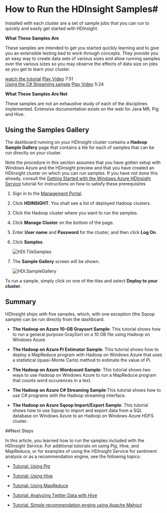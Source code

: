 <properties linkid="manage-services-hdinsight-run-samples" urlDisplayName="How to run Samples" pageTitle="How to Run the HDInsight Samples - Windows Azure Services" metaKeywords="hdinsight samples, hdinsight samples azure" metaDescription="Learn how to run the samples included with the Windows Azure HDInsight service." umbracoNaviHide="0" disqusComments="1" writer="sburgess" editor="mollybos" manager="paulettm" />

<div chunk="../chunks/hdinsight-left-nav.md" />

# How to Run the HDInsight Samples#

<div class="dev-onpage-video-clear clearfix">
<div class="dev-onpage-left-content">
<p>Installed with each cluster are a set of sample jobs that you can run to quickly and easily get started with HDInsight.</p>
<p><strong>What These Samples Are</strong></p>
<p>These samples are intended to get you started quickly learning and to give you an extensible testing bed to work through concepts. They provide you an easy way to create data sets of various sizes and allow running samples over the various sizes so you may observe the effects of data size on jobs as you get to learn your cluster.</p>
</div>
<div class="dev-onpage-video-wrapper"><a href="http://channel9.msdn.com/Series/Getting-started-with-Windows-Azure-HDInsight-Service/Creating-your-first-HDInsight-cluster-and-run-samples" class="label">watch the tutorial</a> <a style="background-image: url('/media/itpro/services/videos/hdinsight-hero-180x120.png') !important;" href="http://channel9.msdn.com/Series/Getting-started-with-Windows-Azure-HDInsight-Service/Creating-your-first-HDInsight-cluster-and-run-samples" target="_blank" class="dev-onpage-video"><span class="icon">Play Video</span></a> <span class="time">7:51</span></div>

</div>
<div class="dev-onpage-video-wrapper"><a href="http://channel9.msdn.com/Series/Getting-started-with-Windows-Azure-HDInsight-Service/Develop-and-Run-Hadoop-Streaming-MapReduce-jobs-on-Windows-Azure-HDInsight-Service" class="label">Using the C# Streaming sample</a> <a style="background-image: url('/media/itpro/services/videos/hdinsight-hero-180x120.png') !important;" href="http://channel9.msdn.com/Series/Getting-started-with-Windows-Azure-HDInsight-Service/Develop-and-Run-Hadoop-Streaming-MapReduce-jobs-on-Windows-Azure-HDInsight-Service" target="_blank" class="dev-onpage-video"><span class="icon">Play Video</span></a> <span class="time">5:24</span></div>
</div>

**What These Samples Are Not**

These samples are not an exhaustive study of each of the disciplines implemented. Extensive documentation exists on the web for Java MR, Pig and Hive.

## Using the Samples Gallery ##

The dashboard running on your HDInsight cluster contains a **Hadoop Sample Gallery** page that contains a tile for each of samples that can be run directly on your cluster.

Note the procedure in this section assumes that you have gotten setup with Windows Azure and the HDinsight preview and that you have created an HDInsight cluster on which you can run samples. If you have not done this already, consult the [Getting Started with the Windows Azure HDInsight Service](/en-us/manage/services/hdinsight/get-started-hdinsight/) tutorial for instructions on how to satisfy these prerequisites

1. Sign in to the [Management Portal](https://manage.windowsazure.com).
2. Click **HDINSIGHT**. You shall see a list of deployed Hadoop clusters.
3. Click the Hadoop cluster where you want to run the samples.
4. Click **Manage Cluster** on the bottom of the page.
5. Enter **User name** and **Password** for the cluster, and then click **Log On**.
6. Click **Samples**.

	![HDI.TileSamples](../media/HDI.TileSamples.PNG "Samples")

7. The **Sample Gallery** screen will be shown.

	![HDI.SampleGallery](../media/HDI.SampleGallery.PNG "Samples")

To run a sample, simply click on one of the tiles and select **Deploy to your cluster**.

## Summary
HDInsight ships with five samples, which, with one exception (the Sqoop sample) can be run directly from the dashboard.

- **The Hadoop on Azure 10-GB Graysort Sample**: This tutorial shows how to run a general purpose GraySort on a 10 GB file using Hadoop on Windows Azure. 

- **The Hadoop on Azure Pi Estimator Sample**: This tutorial shows how to deploy a MapReduce program with Hadoop on Windows Azure that uses a statistical (quasi-Monte Carlo) method to estimate the value of Pi.

- **The Hadoop on Azure Wordcount Sample**: This tutorial shows two ways to use Hadoop on Windows Azure to run a MapReduce program that counts word occurences in a text.

- **The Hadoop on Azure C# Streaming Sample**:This tutorial shows how to use C# programs with the Hadoop streaming interface. 

- **The Hadoop on Azure Sqoop Import/Export Sample**: This tutorial shows how to use Sqoop to import and export data from a SQL database on Windows Azure to an Hadoop on Windows Azure HDFS cluster.

##Next Steps

In this article, you learned how to run the samples included with the HDInsight Service. For additional tutorials on using Pig, Hive, and MapReduce, or for examples of using the HDInsight Service for sentiment analysis or as a recommendation engine, see the following topics:

* [Tutorial: Using Pig][pig]

* [Tutorial: Using Hive][hive]

* [Tutorial: Using MapReduce][mapreduce]

* [Tutorial: Analyzing Twitter Data with Hive][twitter-hdi]

* [Tutorial: Simple recommendation engine using Apache Mahout][mahout-hdi]

[mapreduce]: /en-us/manage/services/hdinsight/using-mapreduce-with-hdinsight/
[hive]: /en-us/manage/services/hdinsight/using-hive-with-hdinsight/
[pig]: /en-us/manage/services/hdinsight/using-pig-with-hdinsight/
[mahout-hdi]: /en-us/manage/services/hdinsight/recommendation-engine-using-mahout/
[twitter-hdi]: /en-us/manage/services/hdinsight/analyzing-twitter-data-with-hive/
